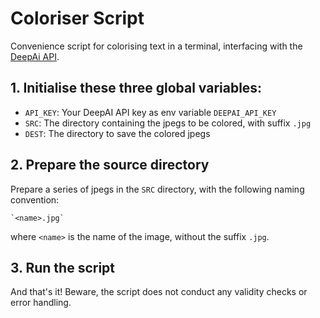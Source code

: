 # Coloriser Script

Convenience script for colorising text in a terminal, interfacing with the [DeepAi API](https://deepai.org/machine-learning-model/colorizer).

## 1. Initialise these three global variables:

- `API_KEY`: Your DeepAI API key as env variable `DEEPAI_API_KEY`
- `SRC`: The directory containing the jpegs to be colored, with suffix `.jpg`
- `DEST`: The directory to save the colored jpegs

## 2. Prepare the source directory

Prepare a series of jpegs in the `SRC` directory, with the following naming convention:

    `<name>.jpg`

where `<name>` is the name of the image, without the suffix `.jpg`.

## 3. Run the script

And that's it! Beware, the script does not conduct any validity checks or error handling.
